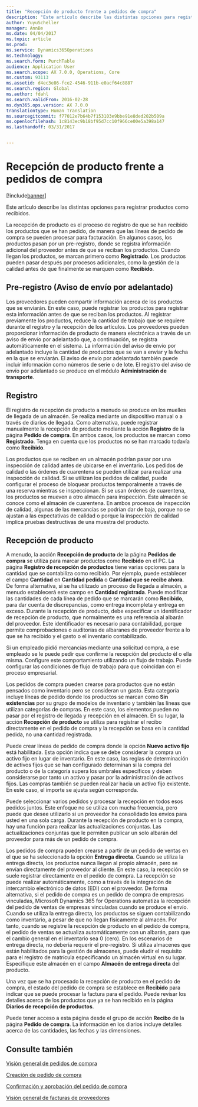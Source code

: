 ```yaml
---
title: "Recepción de producto frente a pedidos de compra"
description: "Este artículo describe las distintas opciones para registrar productos como recibidos."
author: YuyuScheller
manager: AnnBe
ms.date: 04/04/2017
ms.topic: article
ms.prod: 
ms.service: Dynamics365Operations
ms.technology: 
ms.search.form: PurchTable
audience: Application User
ms.search.scope: AX 7.0.0, Operations, Core
ms.custom: 93113
ms.assetid: d4ec3e86-fce2-4546-911b-e0acf64c8887
ms.search.region: Global
ms.author: fdahl
ms.search.validFrom: 2016-02-28
ms.dyn365.ops.version: AX 7.0.0
translationtype: Human Translation
ms.sourcegitcommit: f77012e7b64b7f153103e9bbe91e8ded202b509a
ms.openlocfilehash: 1c8143ec9b18bf95d7cc10f966ce00e5a398a147
ms.lasthandoff: 03/31/2017


---
```


# <a name="product-receipt-against-purchase-orders"></a>Recepción de producto frente a pedidos de compra

[!include[banner](../includes/banner.md)]


Este artículo describe las distintas opciones para registrar productos como recibidos.

La recepción de producto es el proceso de registro de que se han recibido los productos que se han pedido, de manera que las líneas de pedido de compra se pueden procesar para facturación. En algunos casos, los productos pasan por un pre-registro, donde se registra información adicional del proveedor antes de que se reciban los productos. Cuando llegan los productos, se marcan primero como **Registrado**. Los productos pueden pasar después por procesos adicionales, como la gestión de la calidad antes de que finalmente se marquen como **Recibido**.

## <a name="preregistration-asn"></a>Pre-registro (Aviso de envío por adelantado)
Los proveedores pueden compartir información acerca de los productos que se enviarán. En este caso, puede registrar los productos para registrar esta información antes de que se reciban los productos. Al registrar previamente los productos, reduce la cantidad de trabajo que se requiere durante el registro y la recepción de los artículos. Los proveedores pueden proporcionar información de producto de manera electrónica a través de un aviso de envío por adelantado que, a continuación, se registra automáticamente en el sistema. La información del aviso de envío por adelantado incluye la cantidad de productos que se van a enviar y la fecha en la que se enviarán. El aviso de envío por adelantado también puede incluir información como números de serie o de lote. El registro del aviso de envío por adelantado se produce en el módulo **Administración de transporte**.

## <a name="registration"></a>Registro
El registro de recepción de producto a menudo se produce en los muelles de llegada de un almacén. Se realiza mediante un dispositivo manual o a través de diarios de llegada. Como alternativa, puede registrar manualmente la recepción de producto mediante la acción **Registro** de la página **Pedido de compra**. En ambos casos, los productos se marcan como **Registrado**. Tenga en cuenta que los productos no se han marcado todavía como **Recibido**.  

Los productos que se reciben en un almacén podrían pasar por una inspección de calidad antes de ubicarse en el inventario. Los pedidos de calidad o las órdenes de cuarentena se pueden utilizar para realizar una inspección de calidad. Si se utilizan los pedidos de calidad, puede configurar el proceso de bloquear productos temporalmente a través de una reserva mientras se inspeccionan. Si se usan órdenes de cuarentena, los productos se mueven a otro almacén para inspección. Este almacén se conoce como el almacén de cuarentena. En ambos procesos de inspección de calidad, algunas de las mercancías se podrían dar de baja, porque no se ajustan a las expectativas de calidad o porque la inspección de calidad implica pruebas destructivas de una muestra del producto.

## <a name="product-receipt"></a>Recepción de producto
A menudo, la acción **Recepción de producto** de la página **Pedidos de compra** se utiliza para marcar productos como **Recibido** en el PC. La página **Registro de recepción de productos** tiene varias opciones para la cantidad que se contabiliza como recibido. Por ejemplo, puede establecer el campo **Cantidad** en **Cantidad pedida** o **Cantidad que se recibe ahora**. De forma alternativa, si se ha utilizado un proceso de llegada a almacén, a menudo establecerá este campo en **Cantidad registrada**. Puede modificar las cantidades de cada línea de pedido que se marcarán como **Recibido**, para dar cuenta de discrepancias, como entrega incompleta y entrega en exceso. Durante la recepción de producto, debe especificar un identificador de recepción de producto, que normalmente es una referencia al albarán del proveedor. Este identificador es necesario para contabilidad, porque permite comprobaciones o auditorías de albaranes de proveedor frente a lo que se ha recibido y el gasto o el inventario contabilizado.  

Si un empleado pidió mercancías mediante una solicitud compra, a ese empleado se le puede pedir que confirme la recepción del producto él o ella misma. Configure este comportamiento utilizando un flujo de trabajo. Puede configurar las condiciones de flujo de trabajo para que coincidan con el proceso empresarial.  

Los pedidos de compra pueden crearse para productos que no están pensados como inventario pero se consideran un gasto. Esta categoría incluye líneas de pedido donde los productos se marcan como **Sin existencias** por su grupo de modelos de inventario y también las líneas que utilizan categorías de compras. En este caso, los elementos pueden no pasar por el registro de llegada y recepción en el almacén. En su lugar, la acción **Recepción de producto** se utiliza para registrar el recibo directamente en el pedido de compra y la recepción se basa en la cantidad pedida, no una cantidad registrada.  

Puede crear líneas de pedido de compra donde la opción **Nuevo activo fijo** está habilitada. Esta opción indica que se debe considerar la compra un activo fijo en lugar de inventario. En este caso, las reglas de determinación de activos fijos que se han configurado determinan si la compra del producto o de la categoría supera los umbrales específicos y deben considerarse por tanto un activo y pasar por la administración de activos fijos. Las compras también se pueden realizar hacia un activo fijo existente. En este caso, el importe se ajusta según corresponda.  

Puede seleccionar varios pedidos y procesar la recepción en todos esos pedidos juntos. Este enfoque no se utiliza con mucha frecuencia, pero puede que desee utilizarlo si un proveedor ha consolidado los envíos para usted en una sola carga. Durante la recepción de producto en la compra, hay una función para realizar las actualizaciones conjuntas. Las actualizaciones conjuntas que le permiten publicar un solo albarán del proveedor para más de un pedido de compra.  

Los pedidos de compra pueden crearse a partir de un pedido de ventas en el que se ha seleccionado la opción **Entrega directa**. Cuando se utiliza la entrega directa, los productos nunca llegan al propio almacén, pero se envían directamente del proveedor al cliente. En este caso, la recepción se suele registrar directamente en el pedido de compra. La recepción se puede realizar automáticamente, como a través de la integración de intercambio electrónico de datos (EDI) con el proveedor. De forma alternativa, si el pedido de compra es un pedido de compra de empresas vinculadas, Microsoft Dynamics 365 for Operations automatiza la recepción del pedido de ventas de empresas vinculadas cuando se produce el envío. Cuando se utiliza la entrega directa, los productos se siguen contabilizando como inventario, a pesar de que no llegan físicamente al almacén. Por tanto, cuando se registre la recepción de producto en el pedido de compra, el pedido de ventas se actualiza automáticamente con un albarán, para que el cambio general en el inventario sea 0 (cero). En los escenarios de entrega directa, no debería requerir el pre-registro. Si utiliza almacenes que están habilitados para la gestión de almacenes, puede eludir el requisito para el registro de matrícula especificando un almacén virtual en su lugar. Especifique este almacén en el campo **Almacén de entrega directa** del producto. 

Una vez que se ha procesado la recepción de producto en el pedido de compra, el estado del pedido de compra se establece en **Recibido** para indicar que se puede procesar la factura para el pedido. Puede revisar los detalles acerca de los productos que ya se han recibido en la página **Diarios de recepción de productos**.  

Puede tener acceso a esta página desde el grupo de acción **Recibo** de la página **Pedido de compra**. La información en los diarios incluye detalles acerca de las cantidades, las fechas y las dimensiones.

<a name="see-also"></a>Consulte también
--------

[Visión general de pedidos de compra](purchase-order-overview.md)

[Creación de pedido de compra](purchase-order-creation.md)

[Confirmación y aprobación del pedido de compra](purchase-order-approval-confirmation.md)

[Visión general de facturas de proveedores](/dynamics365/operations/financials/accounts-payable/vendor-invoices-overview)




